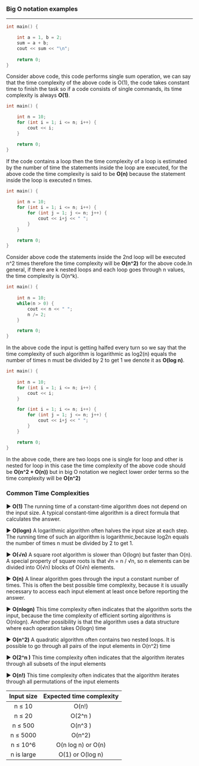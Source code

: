 ### Big O notation examples
---

```c++
int main() {

    int a = 1, b = 2;
    sum = a + b;
    cout << sum << "\n";
    
    return 0;
}
```
Consider above code, this code performs single sum operation, we can say that the time complexity of the above code is O(1), the code takes constant time to finish the task so if a code consists of single commands, its time complexity is always **O(1)**. 

```c++
int main() {

    int n = 10;
    for (int i = 1; i <= n; i++) {
        cout << i;
    }

    return 0;
}
```
If the code contains a loop then the time complexity of a loop is estimated by the number of time the statements inside the loop are executed, for the above code the time complexity is said to be **O(n)** because the statement inside the loop is executed n times. 

```c++
int main() {
    
    int n = 10;
    for (int i = 1; i <= n; i++) {
        for (int j = 1; j <= n; j++) {
            cout << i+j << " ";
        }
    }

    return 0;
}
```
Consider above code the statements inside the 2nd loop will be executed n^2 times therefore the  time complexity will be **O(n^2)** for the above code.In general, if there are k nested loops and each loop goes through n values, the time complexity is O(n^k).

```c++
int main() {
    
    int n = 10;
    while(n > 0) {
        cout << n << " ";
        n /= 2;
    }

    return 0;
}
```
In the above code the input is getting halfed every turn so we say that the time complexity of such algorithm is logarithmic as log2(n) equals the number of times n must be divided by 2 to get 1 we denote it as **O(log n)**.

```c++
int main() {
    
    int n = 10;
    for (int i = 1; i <= n; i++) {
        cout << i;
    }

    for (int i = 1; i <= n; i++) {
        for (int j = 1; j <= n; j++) {
            cout << i+j << " ";
        }
    }

    return 0;
}
```
In the above code, there are two loops one is single for loop  and other is nested for loop in this case the time complexity of the above code should be **O(n^2 + O(n))** but in big O notation we neglect lower order terms so the time complexity will be **O(n^2)**



### Common Time Complexities

▶️  **O(1)**  The running time of a constant-time algorithm does not depend on the input size. A typical constant-time algorithm is a direct formula that calculates the
answer.

▶️  **O(logn)** A logarithmic algorithm often halves the input size at each step. The running time of such an algorithm is logarithmic,because log2n equals the number
of times n must be divided by 2 to get 1.

▶️  **O(√n)** A square root algorithm is slower than O(logn) but faster than O(n). A
special property of square roots is that √n = n / √n, so n elements can be divided
into O(√n) blocks of O(√n) elements.

▶️  **O(n)** A linear algorithm goes through the input a constant number of times. This
is often the best possible time complexity, because it is usually necessary to access
each input element at least once before reporting the answer.

▶️  **O(nlogn)** This time complexity often indicates that the algorithm sorts the input,
because the time complexity of efficient sorting algorithms is O(nlogn). Another
possibility is that the algorithm uses a data structure where each operation takes
O(logn) time

▶️  **O(n^2)** A quadratic algorithm often contains two nested loops. It is possible to go
through all pairs of the input elements in O(n^2) time

▶️  **O(2^n )** This time complexity often indicates that the algorithm iterates through all
subsets of the input elements

▶️  **O(n!)** This time complexity often indicates that the algorithm iterates through all
permutations of the input elements



|  Input size | Expected time complexity  |
| :------------: | :------------: |
| n ≤ 10 | O(n!) |
| n ≤ 20 | O(2^n )  |
| n  ≤ 500 | O(n^3 )  |
| n  ≤ 5000  | O(n^2)  |
| n  ≤ 10^6  |  O(n log n) or O(n) |
| n is large | O(1) or O(log n) |
